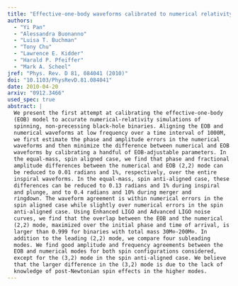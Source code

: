 ```yaml
---
title: "Effective-one-body waveforms calibrated to numerical relativity simulations: Coalescence of nonprecessing, spinning, equal-mass black holes"
authors:
  - "Yi Pan"
  - "Alessandra Buonanno"
  - "Luisa T. Buchman"
  - "Tony Chu"
  - "Lawrence E. Kidder"
  - "Harald P. Pfeiffer"
  - "Mark A. Scheel"
jref: "Phys. Rev. D 81, 084041 (2010)"
doi: "10.1103/PhysRevD.81.084041"
date: 2010-04-20
arxiv: "0912.3466"
used_spec: true
abstract: |
  We present the first attempt at calibrating the effective-one-body
  (EOB) model to accurate numerical-relativity simulations of
  spinning, non-precessing black-hole binaries. Aligning the EOB and
  numerical waveforms at low frequency over a time interval of 1000M,
  we first estimate the phase and amplitude errors in the numerical
  waveforms and then minimize the difference between numerical and EOB
  waveforms by calibrating a handful of EOB-adjustable parameters. In
  the equal-mass, spin aligned case, we find that phase and fractional
  amplitude differences between the numerical and EOB (2,2) mode can
  be reduced to 0.01 radians and 1%, respectively, over the entire
  inspiral waveforms. In the equal-mass, spin anti-aligned case, these
  differences can be reduced to 0.13 radians and 1% during inspiral
  and plunge, and to 0.4 radians and 10% during merger and
  ringdown. The waveform agreement is within numerical errors in the
  spin aligned case while slightly over numerical errors in the spin
  anti-aligned case. Using Enhanced LIGO and Advanced LIGO noise
  curves, we find that the overlap between the EOB and the numerical
  (2,2) mode, maximized over the initial phase and time of arrival, is
  larger than 0.999 for binaries with total mass 30M⊙-200M⊙. In
  addition to the leading (2,2) mode, we compare four subleading
  modes. We find good amplitude and frequency agreements between the
  EOB and numerical modes for both spin configurations considered,
  except for the (3,2) mode in the spin anti-aligned case. We believe
  that the larger difference in the (3,2) mode is due to the lack of
  knowledge of post-Newtonian spin effects in the higher modes.
---
```

